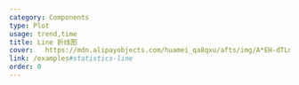 ```yaml
---
category: Components
type: Plot
usage: trend,time
title: Line 折线图
cover:   https://mdn.alipayobjects.com/huamei_qa8qxu/afts/img/A*EH-dTLnE4bcAAAAAAAAAAAAADmJ7AQ/original
link: /examples#statistics-line
order: 0
---
```


